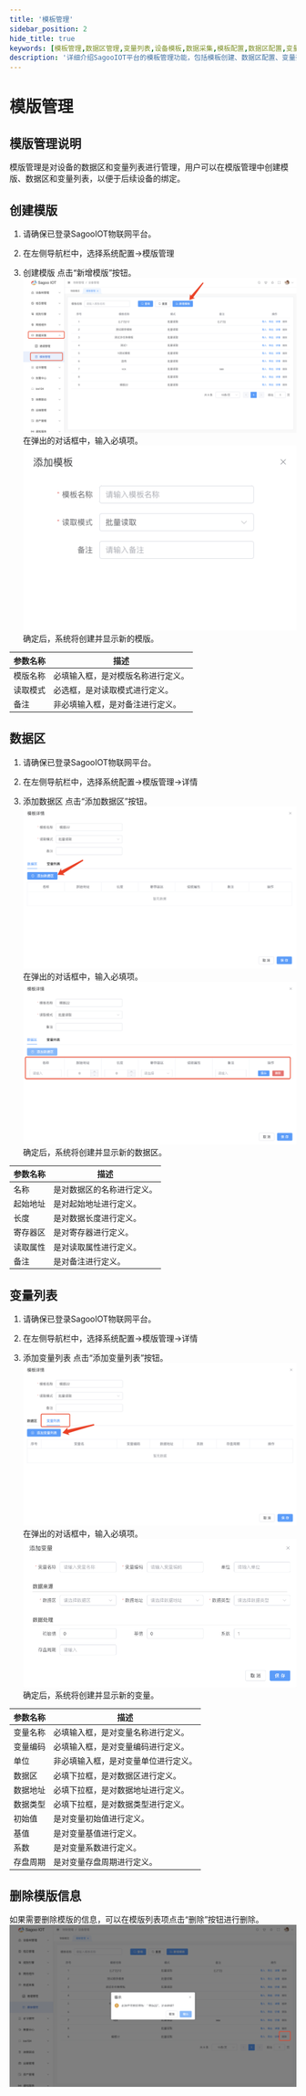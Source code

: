 ```yaml
---
title: '模板管理'
sidebar_position: 2
hide_title: true
keywords: [模板管理,数据区管理,变量列表,设备模板,数据采集,模板配置,数据区配置,变量配置,设备绑定,采集模板]
description: '详细介绍SagooIOT平台的模板管理功能，包括模板创建、数据区配置、变量列表管理等内容。'
---
```


# 模版管理

## 模版管理说明

模版管理是对设备的数据区和变量列表进行管理，用户可以在模版管理中创建模版、数据区和变量列表，以便于后续设备的绑定。


## 创建模版

1. 请确保已登录SagooIOT物联网平台。

2. 在左侧导航栏中，选择系统配置->模版管理

3. 创建模版
点击“新增模版”按钮。
  ![新增模版按钮](./img/template-management/add-template-button.png)
在弹出的对话框中，输入必填项。
  ![新增模版](./img/template-management/add-template.png)
确定后，系统将创建并显示新的模版。


| 参数名称 | 描述                |
|------|-------------------|
| 模版名称 | 必填输入框，是对模版名称进行定义。 |
| 读取模式 | 必选框，是对读取模式进行定义。   |
| 备注   | 非必填输入框，是对备注进行定义。  |

## 数据区

1. 请确保已登录SagooIOT物联网平台。

2. 在左侧导航栏中，选择系统配置->模版管理->详情

3. 添加数据区
点击“添加数据区”按钮。
  ![添加数据区按钮](./img/template-management/add-data-area-button.png)
在弹出的对话框中，输入必填项。
  ![添加数据区](./img/template-management/add-data-area.png)
确定后，系统将创建并显示新的数据区。


| 参数名称 | 描述            |
|------|---------------|
| 名称   | 是对数据区的名称进行定义。 |
| 起始地址 | 是对起始地址进行定义。   |
| 长度   | 是对数据长度进行定义。   |
| 寄存器区 | 是对寄存器进行定义。    |
| 读取属性 | 是对读取属性进行定义。   |
| 备注   | 是对备注进行定义。     |

## 变量列表

1. 请确保已登录SagooIOT物联网平台。

2. 在左侧导航栏中，选择系统配置->模版管理->详情

3. 添加变量列表
点击“添加变量列表”按钮。
  ![添加变量列表按钮](./img/template-management/add-variable-button.png)
在弹出的对话框中，输入必填项。
  ![添加变量列表](./img/template-management/add-variable.png)
确定后，系统将创建并显示新的变量。

| 参数名称 | 描述                 |
|------|--------------------|
| 变量名称 | 必填输入框，是对变量名称进行定义。  |
| 变量编码 | 必填输入框，是对变量编码进行定义。  |
| 单位   | 非必填输入框，是对变量单位进行定义。 |
| 数据区  | 必填下拉框，是对数据区进行定义。   |
| 数据地址 | 必填下拉框，是对数据地址进行定义。  |
| 数据类型 | 必填下拉框，是对数据类型进行定义。  |
| 初始值  | 是对变量初始值进行定义。       |
| 基值   | 是对变量基值进行定义。        |
| 系数   | 是对变量系数进行定义。        |
| 存盘周期 | 是对变量存盘周期进行定义。      |

## 删除模版信息

如果需要删除模版的信息，可以在模版列表项点击“删除”按钮进行删除。
  ![删除模版](./img/template-management/delete-template.png)
